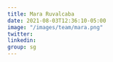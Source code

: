 ```yaml
---
title: Mara Ruvalcaba
date: 2021-08-03T12:36:10-05:00
image: "/images/team/mara.png"
twitter: 
linkedin: 
group: sg
---
```


